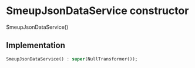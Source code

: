 


# SmeupJsonDataService constructor







SmeupJsonDataService()





## Implementation

```dart
SmeupJsonDataService() : super(NullTransformer());
```







